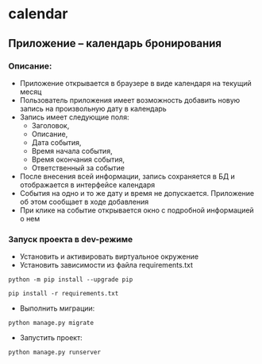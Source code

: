 # calendar

## Приложение – календарь бронирования
### Описание: 
- Приложение открывается в браузере в виде календаря на текущий месяц
- Пользователь приложения имеет возможность добавить новую запись на 
произвольную дату в календарь
- Запись имеет следующие поля: 
  - Заголовок, 
  - Описание, 
  - Дата события, 
  - Время начала события, 
  - Время окончания события, 
  - Ответственный за событие
- После внесения всей информации, запись сохраняется в БД и отображается в 
интерфейсе календаря
- События на одно и то же дату и время не допускается. Приложение об этом 
сообщает в ходе добавления
- При клике на событие открывается окно с подробной информацией о нем

### Запуск проекта в dev-режиме

- Установить и активировать виртуальное окружение
- Установить зависимости из файла requirements.txt

```
python -m pip install --upgrade pip

pip install -r requirements.txt
``` 

- Выполнить миграции:

```
python manage.py migrate
```

- Запустить проект:

```
python manage.py runserver
```